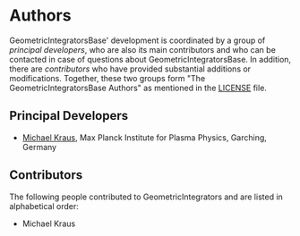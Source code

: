 # Authors

GeometricIntegratorsBase' development is coordinated by a group of *principal developers*, who are also its main contributors and who can be contacted in case of questions about GeometricIntegratorsBase. In addition, there are *contributors* who have provided substantial additions or modifications. Together, these two groups form "The GeometricIntegratorsBase Authors" as mentioned in the [LICENSE](LICENSE.md) file.

## Principal Developers

* [Michael Kraus](https://www.michael-kraus.org/),
  Max Planck Institute for Plasma Physics, Garching, Germany

## Contributors

The following people contributed to GeometricIntegrators and are listed in alphabetical order:

* Michael Kraus
